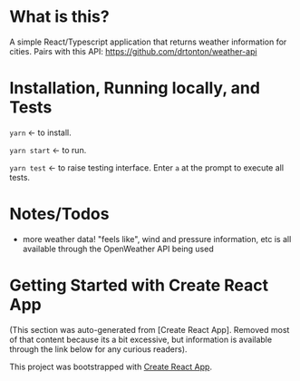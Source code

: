 # What is this?
A simple React/Typescript application that returns weather information for cities.
Pairs with this API: https://github.com/drtonton/weather-api

# Installation, Running locally, and Tests
`yarn` <- to install.

`yarn start` <- to run. 

`yarn test` <- to raise testing interface. Enter `a` at the prompt to execute all tests.

# Notes/Todos
* more weather data! "feels like", wind and pressure information, etc is all available through the OpenWeather API being used


# Getting Started with Create React App
(This section was auto-generated from [Create React App]. Removed most of that content because its a bit excessive, but information is available through the link below for any curious readers).

This project was bootstrapped with [Create React App](https://github.com/facebook/create-react-app).